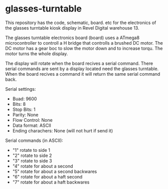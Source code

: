 # glasses-turntable
This repository has the code, schematic, board. etc for the electronics of the glasses turntable kiosk display in Revel Digital warehouse 13.


The glasses turntable electronics board (board) uses a ATmega8 microcontroller to controll a H bridge that controlls a brushed DC motor. The DC motor has a gear boc to slow the motor down and to increase torqu. The motor turns the whole display. 

The display will rotate when the board recives a serial command. There serial commands are sent by a display located need the glasses turntable. When the board recives a command it will return the same serial command back.

Serial settings:
- Buad: 9600
- Bits: 8
- Stop Bits: 1
- Parity: None
- Flow Control: None
- Data format: ASCII
- Ending charachers: None (will not hurt if send it)

Serial commands (in ASCII):
- "1" rotate to side 1
- "2" rotate to side 2
- "3" rotate to side 3
- "4" rotate for about a second
- "5" rotate for about a second backwares
- "6" rotate for about a haft second
- "7" rotate for about a haft backwares
